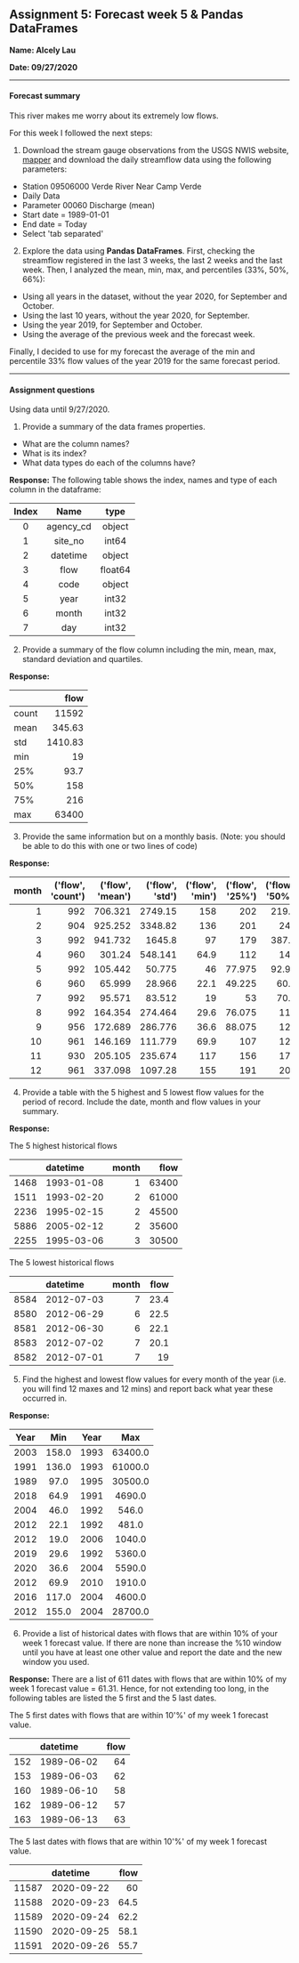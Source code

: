 ## Assignment 5: Forecast week 5 & Pandas DataFrames
**Name: Alcely Lau**

**Date: 09/27/2020**
___

#### Forecast summary
This river makes me worry about its extremely low flows.

For this week I followed the next steps:

1. Download the stream gauge observations from the USGS NWIS website, [mapper](https://maps.waterdata.usgs.gov/mapper/) and download the daily streamflow data using the following parameters:
  - Station  09506000 Verde River Near Camp Verde
  - Daily Data
  - Parameter 00060 Discharge (mean)
  - Start date = 1989-01-01
  - End date = Today
  - Select 'tab separated'


2. Explore the data using **Pandas DataFrames**. First, checking the streamflow registered in the last 3 weeks, the last 2 weeks and the last week. Then, I analyzed the mean, min, max, and percentiles (33%, 50%, 66%):
  + Using all years in the dataset, without the year 2020, for September and October.
  + Using the last 10 years, without the year 2020, for September.
  + Using the year 2019, for September and October.
  + Using the average of the previous week and the forecast week.

Finally, I decided to use for my forecast the average of the min and percentile 33% flow values of the year 2019 for the same forecast period.
____
#### Assignment questions
Using data until 9/27/2020.

1. Provide a summary of the data frames properties.
  - What are the column names?
  - What is its index?
  - What data types do each of the columns have?

  **Response:**  The following table shows the index, names and type of each column in the dataframe:

|  Index|      Name|   type|
|:-----:|:--------:|:-----:|  
|      0| agency_cd| object|  
|      1|   site_no|  int64|  
|      2|  datetime| object|
|      3|      flow|float64|
|      4|      code| object|
|      5|      year|  int32|
|      6|     month|  int32|
|      7|       day|  int32|


2. Provide a summary of the flow column including the min, mean, max, standard deviation and quartiles.

**Response:**

|       |     flow |
|:------|---------:|
| count | 11592    |
| mean  |   345.63 |
| std   |  1410.83 |
| min   |    19    |
| 25%   |    93.7  |
| 50%   |   158    |
| 75%   |   216    |
| max   | 63400    |


3. Provide the same information but on a monthly basis. (Note: you should be able to do this with one or two lines of code)

**Response:**

|   month |   ('flow', 'count') |   ('flow', 'mean') |   ('flow', 'std') |   ('flow', 'min') |   ('flow', '25%') |   ('flow', '50%') |   ('flow', '75%') |   ('flow', 'max') |
|--------:|--------------------:|-------------------:|------------------:|------------------:|------------------:|------------------:|------------------:|------------------:|
|       1 |                 992 |            706.321 |          2749.15  |             158   |           202     |            219.5  |            292    |             63400 |
|       2 |                 904 |            925.252 |          3348.82  |             136   |           201     |            244    |            631    |             61000 |
|       3 |                 992 |            941.732 |          1645.8   |              97   |           179     |            387.5  |           1060    |             30500 |
|       4 |                 960 |            301.24  |           548.141 |              64.9 |           112     |            142    |            214.5  |              4690 |
|       5 |                 992 |            105.442 |            50.775 |              46   |            77.975 |             92.95 |            118    |               546 |
|       6 |                 960 |             65.999 |            28.966 |              22.1 |            49.225 |             60.5  |             77    |               481 |
|       7 |                 992 |             95.571 |            83.512 |              19   |            53     |             70.9  |            110    |              1040 |
|       8 |                 992 |            164.354 |           274.464 |              29.6 |            76.075 |            114    |            170.25 |              5360 |
|       9 |                 956 |            172.689 |           286.776 |              36.6 |            88.075 |            120    |            171.25 |              5590 |
|      10 |                 961 |            146.169 |           111.779 |              69.9 |           107     |            125    |            153    |              1910 |
|      11 |                 930 |            205.105 |           235.674 |             117   |           156     |            175    |            199    |              4600 |
|      12 |                 961 |            337.098 |          1097.28  |             155   |           191     |            204    |            228    |             28700 |


4. Provide a table with the 5 highest and 5 lowest flow
values for  the period of record. Include the date, month and flow values in your summary.

**Response:**

The 5 highest historical flows

|      | datetime   |   month |   flow |
|-----:|:-----------|--------:|-------:|
| 1468 | 1993-01-08 |       1 |  63400 |
| 1511 | 1993-02-20 |       2 |  61000 |
| 2236 | 1995-02-15 |       2 |  45500 |
| 5886 | 2005-02-12 |       2 |  35600 |
| 2255 | 1995-03-06 |       3 |  30500 |


The 5 lowest historical flows

|      | datetime   |   month |   flow |
|-----:|:-----------|--------:|-------:|
| 8584 | 2012-07-03 |       7 |   23.4 |
| 8580 | 2012-06-29 |       6 |   22.5 |
| 8581 | 2012-06-30 |       6 |   22.1 |
| 8583 | 2012-07-02 |       7 |   20.1 |
| 8582 | 2012-07-01 |       7 |   19   |


5.  Find the highest and lowest flow  values for every month of the year (i.e. you will find 12 maxes and 12 mins) and report back what year these occurred in.

**Response:**

|   Year|     Min|   Year|       Max|
|:-----:|:------:|:-----:|:--------:|
|  2003 |  158.0 |  1993 |  63400.0 |
|  1991 |  136.0 |  1993 |  61000.0 |
|  1989 |   97.0 |  1995 |  30500.0 |
|  2018 |   64.9 |  1991 |   4690.0 |
|  2004 |   46.0 |  1992 |    546.0 |
|  2012 |   22.1 |  1992 |    481.0 |
|  2012 |   19.0 |  2006 |   1040.0 |
|  2019 |   29.6 |  1992 |   5360.0 |
|  2020 |   36.6 |  2004 |   5590.0 |
|  2012 |   69.9 |  2010 |   1910.0 |
|  2016 |  117.0 |  2004 |   4600.0 |
|  2012 |  155.0 |  2004 |  28700.0 |


6. Provide a list of historical dates with flows that are within 10% of your week 1 forecast value. If there are none than increase the %10 window until you have at least one other  value and report the date and the new window you used.

**Response:** There are a list of 611 dates with flows that are within 10% of my week 1 forecast value = 61.31. Hence, for not extending too long, in the following tables are listed the 5 first and the 5 last dates.

The 5 first dates with flows that are within 10'%' of my week 1 forecast value.

|     | datetime   |   flow |
|----:|:-----------|-------:|
| 152 | 1989-06-02 |     64 |
| 153 | 1989-06-03 |     62 |
| 160 | 1989-06-10 |     58 |
| 162 | 1989-06-12 |     57 |
| 163 | 1989-06-13 |     63 |

The 5 last dates with flows that are within 10'%' of my week 1 forecast value.

|       | datetime   |   flow |
|------:|:-----------|-------:|
| 11587 | 2020-09-22 |   60   |
| 11588 | 2020-09-23 |   64.5 |
| 11589 | 2020-09-24 |   62.2 |
| 11590 | 2020-09-25 |   58.1 |
| 11591 | 2020-09-26 |   55.7 |
